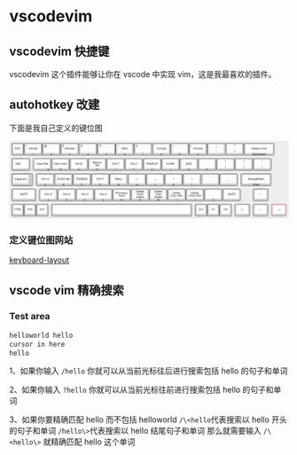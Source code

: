 # vscodevim

## vscodevim 快捷键

vscodevim 这个插件能够让你在 vscode 中实现 vim，这是我最喜欢的插件。

## autohotkey 改建

下面是我自己定义的键位图

![img](../../img/keyboard-layout.png)

### 定义键位图网站

[keyboard-layout](http://www.keyboard-layout-editor.com/#/gists/64d34ea30c1220a7c7aec8517bc05200)

## vscode vim 精确搜索

### Test area

```text
helloworld hello
cursor in here
hello
```

1、如果你输入 `/hello` 你就可以从当前光标往后进行搜索包括 hello 的句子和单词

2、如果你输入 `?hello` 你就可以从当前光标往前进行搜索包括 hello 的句子和单词

3、如果你要精确匹配 hello 而不包括 helloworld
`/\<hello`代表搜索以 hello 开头的句子和单词
`/hello\>`代表搜索以 hello 结尾句子和单词
那么就需要输入 `/\<hello\>` 就精确匹配 hello 这个单词
